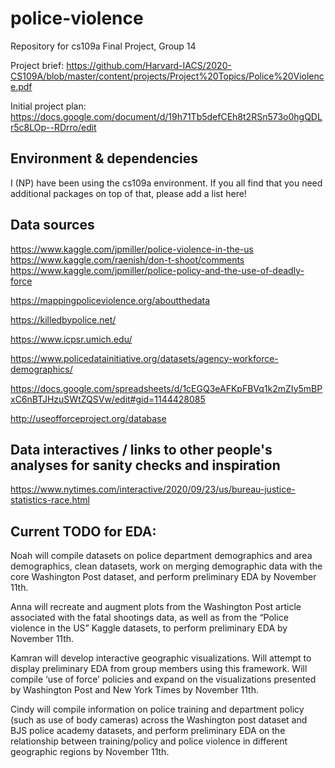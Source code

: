 # police-violence


Repository for cs109a Final Project, Group 14

Project brief: https://github.com/Harvard-IACS/2020-CS109A/blob/master/content/projects/Project%20Topics/Police%20Violence.pdf

Initial project plan: https://docs.google.com/document/d/19h71Tb5defCEh8t2RSn573o0hgQDLr5c8LOp--RDrro/edit

## Environment & dependencies

I (NP) have been using the cs109a environment. If you all find that you need additional packages on top of that, please add a list here!



## Data sources

https://www.kaggle.com/jpmiller/police-violence-in-the-us
https://www.kaggle.com/raenish/don-t-shoot/comments
https://www.kaggle.com/jpmiller/police-policy-and-the-use-of-deadly-force

https://mappingpoliceviolence.org/aboutthedata

https://killedbypolice.net/

https://www.icpsr.umich.edu/ 

https://www.policedatainitiative.org/datasets/agency-workforce-demographics/ 

https://docs.google.com/spreadsheets/d/1cEGQ3eAFKpFBVq1k2mZIy5mBPxC6nBTJHzuSWtZQSVw/edit#gid=1144428085 

http://useofforceproject.org/database

## Data interactives / links to other people's analyses for sanity checks and inspiration

https://www.nytimes.com/interactive/2020/09/23/us/bureau-justice-statistics-race.html

## Current TODO for EDA:

Noah will compile datasets on police department demographics and area demographics, clean datasets, work on merging demographic data with the core Washington Post dataset, and perform preliminary EDA by November 11th.

Anna will recreate and augment plots from the Washington Post article associated with the fatal shootings data, as well as from the “Police violence in the US” Kaggle datasets, to perform preliminary EDA by November 11th.

Kamran will develop interactive geographic visualizations. Will attempt to display preliminary EDA from group members using this framework. Will compile ‘use of force’ policies and expand on the visualizations presented by Washington Post and New York Times by November 11th.

Cindy will compile information on police training and department policy (such as use of body cameras) across the Washington post dataset and BJS police academy datasets, and perform preliminary EDA on the relationship between training/policy and police violence in different geographic regions by November 11th.  







